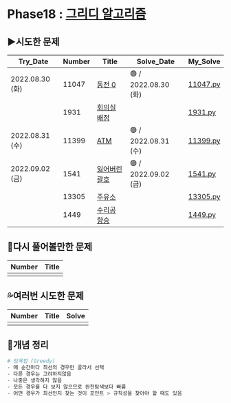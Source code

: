 # Phase18 : [그리디 알고리즘](https://www.acmicpc.net/step/33)



## ▶️시도한 문제

| Try_Date        | Number | Title                                                        | Solve_Date           | My_Solve               |
| --------------- | ------ | ------------------------------------------------------------ | -------------------- | ---------------------- |
| 2022.08.30 (화) | 11047 | [동전 0](https://www.acmicpc.net/problem/11047) | 🟢 / 2022.08.30 (화) | [11047.py](./11047.py) |
|                 | 1931   | [회의실 배정](https://www.acmicpc.net/problem/1931)   |                     | [1931.py](./1931.py)   |
| 2022.08.31 (수) | 11399  | [ATM](https://www.acmicpc.net/problem/11399)          | 🟢 / 2022.08.31 (수) | [11399.py](./11399.py) |
| 2022.09.02 (금) | 1541   | [잃어버린 괄호](https://www.acmicpc.net/problem/1541) | 🟢 / 2022.09.02 (금) | [1541.py](./1541.py)   |
|                 | 13305  | [주유소](https://www.acmicpc.net/problem/13305)       |                     | [13305.py](./13305.py) |
|                 | 1449   | [수리공 항승](https://www.acmicpc.net/problem/1449)   |                     | [1449.py](./1449.py)   |



## 💫다시 풀어볼만한 문제

| Number | Title |
| ------ | ----- |
|        |       |



## 💦여러번 시도한 문제

| Number | Title | Solve |
| ------ | ----- | ----- |
|        |       |       |



## 📑개념 정리

```python
# 탐욕법 (Greedy)
- 매 순간마다 최선의 경우만 골라서 선택
- 다른 경우는 고려하지않음
- 나중은 생각하지 않음
- 모든 경우를 다 보지 않으므로 완전탐색보다 빠름
- 어떤 경우가 최선인지 찾는 것이 포인트 > 규칙성을 찾아야 할 때도 있음
```
